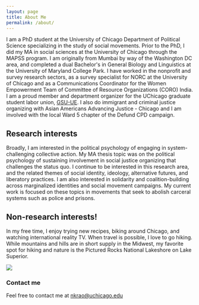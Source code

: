 ```yaml
---
layout: page
title: About Me
permalink: /about/
---
```


I am a PhD student at the University of Chicago Department of Political Science specializing in the study of social movements. Prior to the PhD, I did my MA in social sciences at the University of Chicago through the MAPSS program. I am originally from Mumbai by way of the Washington DC area, and completed a dual Bachelor's in General Biology and Linguistics at the University of Maryland College Park. I have worked in the nonprofit and survey research sectors, as a survey specialist for NORC at the University of Chicago and as a Communications Coordinator for the Women Empowerment Team of Committee of Resource Organizations (CORO) India. I am a proud member and department organizer for the UChicago graduate student labor union, [GSU-UE](https://uchicagogsu.org/). I also do immigrant and criminal justice organizing with Asian Americans Advancing Justice - Chicago and I am involved with the local Ward 5 chapter of the Defund CPD campaign. 

## Research interests
Broadly, I am interested in the political psychology of engaging in system-challenging collective action. My MA thesis topic was on the political psychology of sustaining involvement in social justice organizing that challenges the status quo. I continue to be interested in this research area, and the related themes of social identity, ideology, alternative futures, and liberatory practices. I am also interested in solidarity and coalition-building across marginalized identities and social movement campaigns. My current work is focused on these topics in movements that seek to abolish carceral systems such as police and prisons.

## Non-research interests!
In my free time, I enjoy trying new recipes, biking around Chicago, and watching international reality TV. When travel is possible, I love to go hiking. While mountains and hills are in short supply in the Midwest, my favorite spot for hiking and nature is the Pictured Rocks National Lakeshore on Lake Superior.

![](../images/pictured-rocks.jpg)


### Contact me

Feel free to contact me at [nkrao@uchicago.edu](mailto:nkrao@uchicago.edu)

